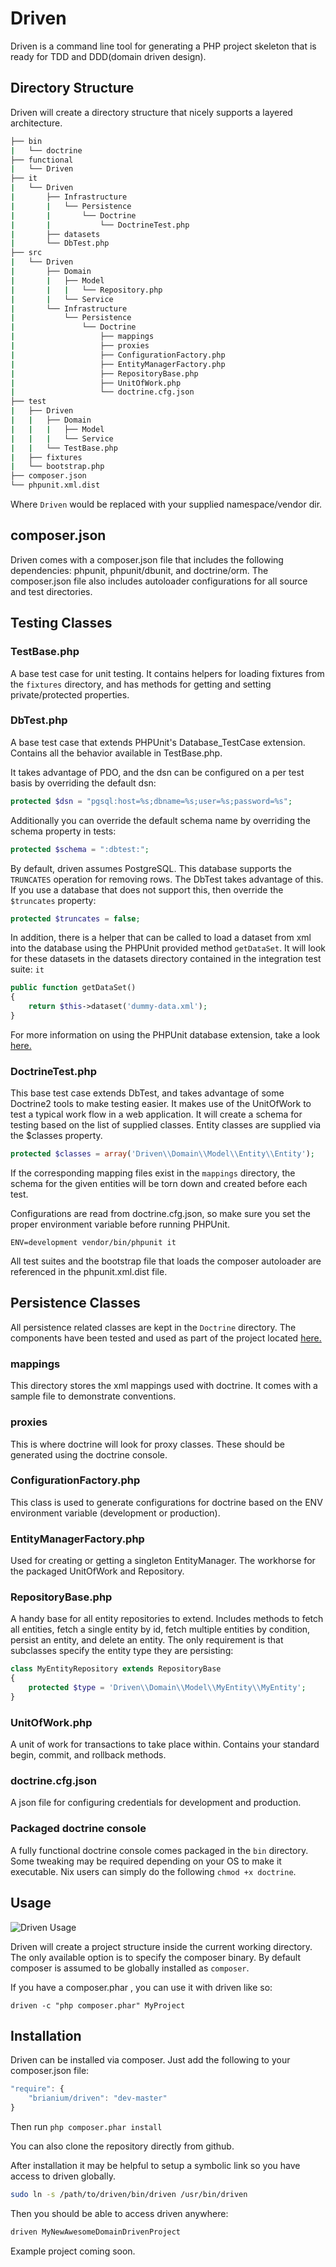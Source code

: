 Driven
======
Driven is a command line tool for generating a PHP project skeleton
that is ready for TDD and DDD(domain driven design).

Directory Structure
-------------------
Driven will create a directory structure that nicely supports a layered architecture.

```bash
├── bin
|   └── doctrine
├── functional
|   └── Driven
├── it
|   └── Driven
|       ├── Infrastructure
|       |   └── Persistence
|       |       └── Doctrine
|       |           └── DoctrineTest.php
|       ├── datasets
|       └── DbTest.php
├── src
|   └── Driven
|       ├── Domain
|       |   ├── Model
|       |   |   └── Repository.php
|       |   └── Service
|       └── Infrastructure
|           └── Persistence
|               └── Doctrine
|                   ├── mappings
|                   ├── proxies
|                   ├── ConfigurationFactory.php
|                   ├── EntityManagerFactory.php
|                   ├── RepositoryBase.php
|                   ├── UnitOfWork.php
|                   └── doctrine.cfg.json
├── test
|   ├── Driven
|   |   ├── Domain
|   |   |   ├── Model
|   |   |   └── Service
|   |   └── TestBase.php
|   ├── fixtures
|   └── bootstrap.php
├── composer.json
└── phpunit.xml.dist
```

Where `Driven` would be replaced with your supplied namespace/vendor dir.

composer.json
-------------
Driven comes with a composer.json file that includes the following dependencies: phpunit, phpunit/dbunit, and doctrine/orm. 
The composer.json file also includes autoloader configurations for all source and test directories.

Testing Classes
---------------
### TestBase.php ###
A base test case for unit testing. It contains helpers for loading fixtures from the `fixtures` directory, and has methods for getting and setting private/protected properties.

### DbTest.php ###
A base test case that extends PHPUnit's Database_TestCase extension. Contains all the behavior available in TestBase.php.

It takes advantage of PDO, and the dsn can be configured on a per test basis by overriding the default dsn:

```php
protected $dsn = "pgsql:host=%s;dbname=%s;user=%s;password=%s";
```

Additionally you can override the default schema name by overriding the schema property in tests:

```php
protected $schema = ":dbtest:";
```

By default, driven assumes PostgreSQL. This database supports the `TRUNCATES` operation for removing rows. The DbTest takes advantage of this. If you use a database that does not support this, then override the `$truncates` property:

```php
protected $truncates = false;
```

In addition, there is a helper that can be called to load a dataset from xml into the database using the PHPUnit provided method `getDataSet`. It will look for these datasets in the datasets directory contained in the integration test suite: `it`

```php
public function getDataSet()
{
    return $this->dataset('dummy-data.xml');
}
```
For more information on using the PHPUnit database extension, take a look [here.](http://www.phpunit.de/manual/current/en/database.html)

### DoctrineTest.php ###
This base test case extends DbTest, and takes advantage of some Doctrine2 tools to make testing easier. It makes use of the UnitOfWork to test a typical work flow in a web application. It will create a schema for testing based on the list of supplied classes. Entity classes are supplied via the $classes property.

```php
protected $classes = array('Driven\\Domain\\Model\\Entity\\Entity');
```

If the corresponding mapping files exist in the `mappings` directory, the schema for the given entities will be torn down and created before each test.

Configurations are read from doctrine.cfg.json, so make sure you set the proper environment variable before running PHPUnit.

`ENV=development vendor/bin/phpunit it`

All test suites and the bootstrap file that loads the composer autoloader are referenced in the phpunit.xml.dist file.

Persistence Classes
-------------------
All persistence related classes are kept in the `Doctrine` directory. The components have been tested and used as part of the project located [here.](https://github.com/brianium/php-classic-blog)

### mappings ###
This directory stores the xml mappings used with doctrine. It comes with a sample file to demonstrate conventions.

### proxies ###
This is where doctrine will look for proxy classes. These should be generated using the doctrine console.

### ConfigurationFactory.php ###
This class is used to generate configurations for doctrine based on the ENV environment variable (development or production).

### EntityManagerFactory.php ###
Used for creating or getting a singleton EntityManager. The workhorse for the packaged UnitOfWork and Repository.

### RepositoryBase.php ###
A handy base for all entity repositories to extend. Includes methods to fetch all entities, fetch a single entity by id, fetch multiple entities by condition, persist an entity, and delete an entity. The only requirement is that subclasses specify the entity type they are persisting:

```php
class MyEntityRepository extends RepositoryBase
{
    protected $type = 'Driven\\Domain\\Model\\MyEntity\\MyEntity';
}
```

### UnitOfWork.php ###
A unit of work for transactions to take place within. Contains your standard begin, commit, and rollback methods.

### doctrine.cfg.json ###
A json file for configuring credentials for development and production.

### Packaged doctrine console ###
A fully functional doctrine console comes packaged in the `bin` directory. Some tweaking may be required depending on your OS to make it executable. Nix users can simply do the following `chmod +x doctrine`.

Usage
-----
![Driven Usage](https://raw.github.com/brianium/driven/master/driven-usage.png "Driven Console Usage")

Driven will create a project structure inside the current working directory. The only available option is to specify the composer binary. By default composer is assumed to be globally installed as `composer`.

If you have a composer.phar , you can use it with driven like so:

`driven -c "php composer.phar" MyProject`

Installation
------------
Driven can be installed via composer. Just add the following to your composer.json file:
```js
"require": {
    "brianium/driven": "dev-master"
}
```
Then run `php composer.phar install`

You can also clone the repository directly from github.

After installation it may be helpful to setup a symbolic link so you have access to driven globally.

```bash
sudo ln -s /path/to/driven/bin/driven /usr/bin/driven
```
Then you should be able to access driven anywhere:

```bash
driven MyNewAwesomeDomainDrivenProject
```

Example project coming soon.